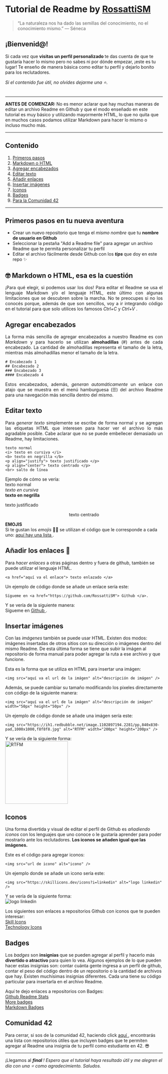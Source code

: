 # Tutorial de Readme by <a href="https://github.com/RossattiSM"> RossattiSM </a>

> “La naturaleza nos ha dado las semillas del conocimiento, no el conocimiento mismo.” ― Séneca

## ¡Bienvenid@!

Si cada vez que <b> visitas un perfil personalizado </b> te das cuenta de que te gustaría hacer lo mismo pero no sabes ni por dónde empezar, ¡este es tu lugar! 
Te enseño de manera básica como editar tu perfil y dejarlo bonito para los reclutadores. <br>

<i> Si el contenido fue útil, no olvides dejarme una ⭐. </i> <br>
<br>

<hr>
<b> ANTES DE COMENZAR:  </b> No es menor aclarar que hay muchas maneras de editar un archivo Readme en Github y que el modo enseñado en este tutorial es muy básico y utilizando mayormente HTML, lo que no quita que en muchos casos podamos utilizar Markdown para hacer lo mismo o incluso mucho más. <br>
<hr>


## Contenido 

<p align="center">
  <ol>
    <li> <a href="https://github.com/RossattiSM/tutorial-perfil-readme#primeros-pasos-en-tu-nueva-aventura"> Primeros pasos </a> </li>
    <li> <a href="https://github.com/RossattiSM/tutorial-perfil-readme#-markdown-o-html-esa-es-la-cuesti%C3%B3n"> Markdown o HTML </a> </li>
    <li> <a href="https://github.com/RossattiSM/tutorial-perfil-readme#agregar-encabezados"> Agregar encabezados </a> </li>
    <li> <a href="https://github.com/RossattiSM/tutorial-perfil-readme#editar-texto"> Editar texto </a> </li>
    <li> <a href="https://github.com/RossattiSM/tutorial-perfil-readme#a%C3%B1adir-los-enlaces-"> Añadir enlaces </a> </li>
    <li> <a href="https://github.com/RossattiSM/tutorial-perfil-readme#insertar-im%C3%A1genes"> Insertar imágenes </a> </li>
    <li> <a href="https://github.com/RossattiSM/tutorial-perfil-readme#iconos"> Iconos </a> </li>
    <li> <a href="https://github.com/RossattiSM/tutorial-perfil-readme#badges"> Badges </a> </li>
    <li> <a href="https://github.com/RossattiSM/tutorial-perfil-readme#comunidad-42"> Para la Comunidad 42 </a> </li>
    
  </ol>
</p>

<hr>

## Primeros pasos en tu nueva aventura 

<p align="justify">
<ul>
  <li> Crear un nuevo repositorio que tenga el <i> mismo nombre </i> que tu <b> nombre de usuario en Github </b> </li> 
  <li> Seleccionar la pestaña </i> "Add a Readme file" para agregar un archivo Readme que te permita personalizar tu perfil </li> 
  <li> Editar el archivo fácilmente desde Github con los <b> <i> tips </i> </b> que doy en este repo ✨ </li> 
</ul>
 </p>

## 🤓 Markdown o HTML, esa es la cuestión 

<p align="justify">
¡Para qué elegir, si podemos usar los dos! Para editar el Readme se usa el lenguaje Markdown y/o el lenguaje HTML, este último con algunas limitaciones que se descubren sobre la marcha. No te preocupes si no los conocés porque, además de que son sencillos, voy a ir integrando código en el tutorial para que solo utilices los famosos <i> Ctrl+C </i> y <i> Ctrl+V </i>.
 </p>

## Agregar encabezados

<p align="justify">
La forma más sencilla de agregar encabezados a nuestro Readme es con <i> Markdown </i> y para hacerlo se utilizan <b> almohadillas </b> (#) antes de cada encabezado. La cantidad de almohadillas representa el tamaño de la letra, mientras más almohadillas menor el tamaño de la letra.
 </p>
 
```
# Encabezado 1
## Encabezado 2
### Encabezado 3
#### Encabezado 4
```
<p align="justify">
Estos encabezados, además, <i> generan automáticamente </i> un enlace con atajo que se muestra en el menú hamburguesa (☰) del archivo Readme para una navegación más sencilla dentro del mismo.
</p>

## Editar texto

<p align="justify">
Para <i> generar texto </i> simplemente se escribe de forma normal y se agregan las etiquetas HTML que interesen para hacer ver el archivo lo más agradable posible. Cabe aclarar que no se puede embellecer demasiado un Readme, hay limitaciones. </p>
 
 ```
texto normal
<i> texto en cursiva </i>
<b> texto en negrilla </b>
<p align="justify"> texto justificado </p>
<p align="center"> texto centrado </p>
<br> salto de línea
```

Ejemplo de cómo se vería: <br>
texto normal <br> 
<i> texto en cursiva </i> <br> 
<b> texto en negrilla </b>
<p align="justify"> texto justificado </p>
<p align="center"> texto centrado </p>

<b> EMOJIS </b> <br> 
Si te gustan los <i>  emojis </i> 🤩😎 se utilizan el código que le corresponde a cada uno: <a href="https://gist.github.com/rxaviers/7360908"> aquí hay una lista </a>.

## Añadir los enlaces 🔗

Para <i> hacer enlaces </i> a otras páginas dentro y fuera de github, también se puede utilizar el lenguaje HTML. <br>
 ```
 <a href="aquí va el enlace"> texto enlazado </a>
 ```
Un ejemplo de código donde se añade un enlace sería este:
```
Sígueme en <a href="https://github.com/RossattiSM"> Github </a>.
 ```
Y se vería de la siguiente manera: <br> 
Sígueme en <a href="https://github.com/RossattiSM"> Github </a>.
 
## Insertar imágenes

Con las <i> imágenes </i> también se puede usar HTML. Existen dos modos: imágenes insertadas de otros sitios con su dirección o imágenes dentro del mismo Readme. De esta última forma se tiene que subir la imágen al repositorio de forma manual para poder agregar la ruta a ese archivo y que funcione. <br>

Esta es la forma que se utiliza en HTML para insertar una imágen:
 ```
 <img src="aquí va el url de la imágen" alt="descripción de imágen" />
 ```
 
Además, se puede cambiar su tamaño modificando los pixeles directamente con código de la siguiente manera:
 ```
 <img src="aquí va el url de la imágen" alt="descripción de imágen" width="50px" height="50px" />
 ```
 
 Un ejemplo de código donde se añade una imágen sería este:
 ```
 <img src="https://ih1.redbubble.net/image.1102897194.2281/pp,840x830-pad,1000x1000,f8f8f8.jpg" alt="RTFM" width="200px" height="200px" />
 ```

Y se vería de la siguiente forma: <br> 
<img src="https://ih1.redbubble.net/image.1102897194.2281/pp,840x830-pad,1000x1000,f8f8f8.jpg" alt="RTFM" width="200px" height="200px" />


## Iconos

Una forma divertida y visual de editar el perfil de Github es <i> añadiendo iconos </i> con los lenguajes que uno conoce o le gustaría aprender para poder mostrarlo ante los reclutadores. <b> Los iconos se añaden igual que las imágenes. </b> <br>

Este es el código para agregar iconos:

 ```
 <img src="url de icono" alt="icono" />
 ```
 
 Un ejemplo donde se añade un icono sería este:
 ```
 <img src="https://skillicons.dev/icons?i=linkedin" alt="logo linkedin" />
 ```
 
Y se vería de la siguiente forma: <br> 
 <img src="https://skillicons.dev/icons?i=linkedin" alt="logo linkedin" /> <br>

Los siguientes son enlaces a repositorios Github con iconos que te pueden interesar: <br>
<a href="https://github.com/tandpfun/skill-icons"> Skill Icons </a> <br>
<a href="https://github.com/marwin1991/profile-technology-icons"> Technology Icons </a> <br>

## Badges

Los <i> badges </i> son <b> insignias </b> que se pueden agregar al perfil y hacerlo más <b> divertido o atractivo </b> para quien lo vea. Algunos ejemplos de lo que pueden hacer estas insignias son: contar cuánta gente ingresa a un perfil de github, contar el peso del código dentro de un repositorio o la cantidad de archivos que hay. Existen muchísimas insignias diferentes. Cada una tiene su código particular para insertarla en el archivo Readme. <br>

Aquí te dejo enlaces a repositorios con Badges: <br>
<a href="https://github.com/anuraghazra/github-readme-stats"> Github Readme Stats </a> <br>
<a href="https://github.com/Naereen/badges"> More badges </a> <br>
<a href="https://github.com/Ileriayo/markdown-badges"> Markdown Badges </a> <br>

## Comunidad 42

Para cerrar, si sos de la comunidad 42, haciendo click <a href="https://github.com/stars/RossattiSM/lists/42-school"> aquí </a>, encontrarás una lista con repositorios útiles que incluyen badges que te permiten agregar al Readme una insignia de tu perfil como estudiante en 42. 😎 <br>

 <hr>
 ¡Llegamos al <i> <b> final </b>! Espero que el tutorial haya resultado útil y me alegren el día con una ⭐ como agradecimiento. Saludos.
